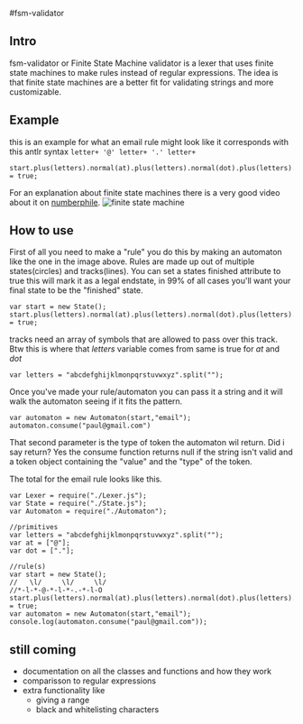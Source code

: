 #fsm-validator

## Intro
fsm-validator or Finite State Machine validator is a lexer that uses finite state machines to make rules instead of regular expressions.
The idea is that finite state machines are a better fit for validating strings and more customizable.

## Example
this is an example for what an email rule might look like it corresponds with this antlr syntax
`letter+ '@' letter+ '.' letter+`

    start.plus(letters).normal(at).plus(letters).normal(dot).plus(letters).finished = true;

For an explanation about finite state machines there is a very good video about it on [numberphile](https://www.youtube.com/watch?v=RjOCRYdg8BY).
![finite state machine](https://upload.wikimedia.org/wikipedia/commons/thumb/2/2a/CPT-FSM-abcd.svg/326px-CPT-FSM-abcd.svg.png)

## How to use
First of all you need to make a "rule" you do this by making an automaton like the one in the image above.
Rules are made up out of multiple states(circles) and tracks(lines).
You can set a states finished attribute to true this will mark it as a legal endstate,
in 99% of all cases you'll want your final state to be the "finished" state.

    var start = new State();
    start.plus(letters).normal(at).plus(letters).normal(dot).plus(letters).finished = true;
tracks need an array of symbols that are allowed to pass over this track.
Btw this is where that *letters* variable comes from same is true for *at* and *dot*

    var letters = "abcdefghijklmonpqrstuvwxyz".split("");
Once you've made your rule/automaton you can pass it a string and it will walk the automaton seeing if it fits the pattern.

    var automaton = new Automaton(start,"email");
    automaton.consume("paul@gmail.com")

That second parameter is the type of token the automaton wil return.
Did i say return? Yes the consume function returns null if the string isn't valid and a token object containing the "value" and the "type" of the token.

The total for the email rule looks like this.

    var Lexer = require("./Lexer.js");
    var State = require("./State.js");
    var Automaton = require("./Automaton");
    
    //primitives
    var letters = "abcdefghijklmonpqrstuvwxyz".split("");
    var at = ["@"];
    var dot = ["."];
    
    //rule(s)
    var start = new State();
    //   \l/     \l/     \l/
    //*-l-*-@-*-l-*-.-*-l-O
    start.plus(letters).normal(at).plus(letters).normal(dot).plus(letters).finished = true;
    var automaton = new Automaton(start,"email");
    console.log(automaton.consume("paul@gmail.com"));

## still coming
- documentation on all the classes and functions and how they work
- comparisson to regular expressions
- extra functionality like
    - giving a range
    - black and whitelisting characters